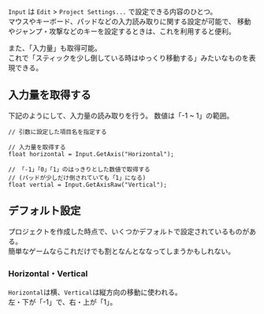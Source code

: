 `Input` は `Edit` > `Project Settings...` で設定できる内容のひとつ。  
マウスやキーボード、パッドなどの入力読み取りに関する設定が可能で、
移動やジャンプ・攻撃などのキーを設定するときは、これを利用すると便利。

また、「入力量」も取得可能。  
これで「スティックを少し倒している時はゆっくり移動する」みたいなものを表現できる。

## 入力量を取得する
下記のようにして、入力量の読み取りを行う。
数値は「-1 ~ 1」の範囲。

```
// 引数に設定した項目名を指定する

// 入力量を取得する
float horizontal = Input.GetAxis("Horizontal");

// 「-1」「0」「1」のはっきりとした数値で取得する
// (パッドが少しだけ倒されていても「1」になる)
float vertial = Input.GetAxisRaw("Vertical");
```

## デフォルト設定
プロジェクトを作成した時点で、いくつかデフォルトで設定されているものがある。  
簡単なゲームならこれだけでも割となんとななってしまうかもしれない。

### Horizontal・Vertical
`Horizontal`は横、`Vertical`は縦方向の移動に使われる。  
左・下が「-1」で、右・上が「1」。
